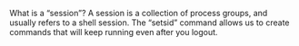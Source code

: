 What is a “session”? A session is a collection of process groups, and usually refers to a shell session. The “setsid” command allows us to create commands that will keep running even after you logout. 
